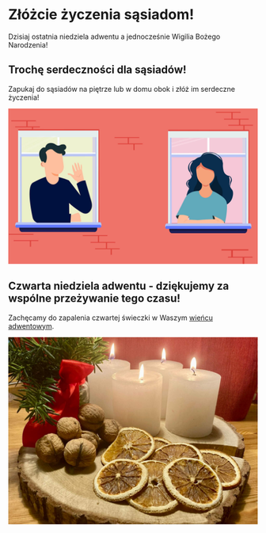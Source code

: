 # Złóżcie życzenia sąsiadom!

Dzisiaj ostatnia niedziela adwentu a jednocześnie Wigilia Bożego Narodzenia!

## Trochę serdeczności dla sąsiadów!

Zapukaj do sąsiadów na piętrze lub w domu obok i złóż im serdeczne życzenia!

![Sąsiedzi](/img/sasiedzi.jpg)

## Czwarta niedziela adwentu - dziękujemy za wspólne przeżywanie tego czasu!

Zachęcamy do zapalenia czwartej świeczki w Waszym [wieńcu adwentowym](/wieniec/).

![Wieniec](/img/wieniec-4.jpg)